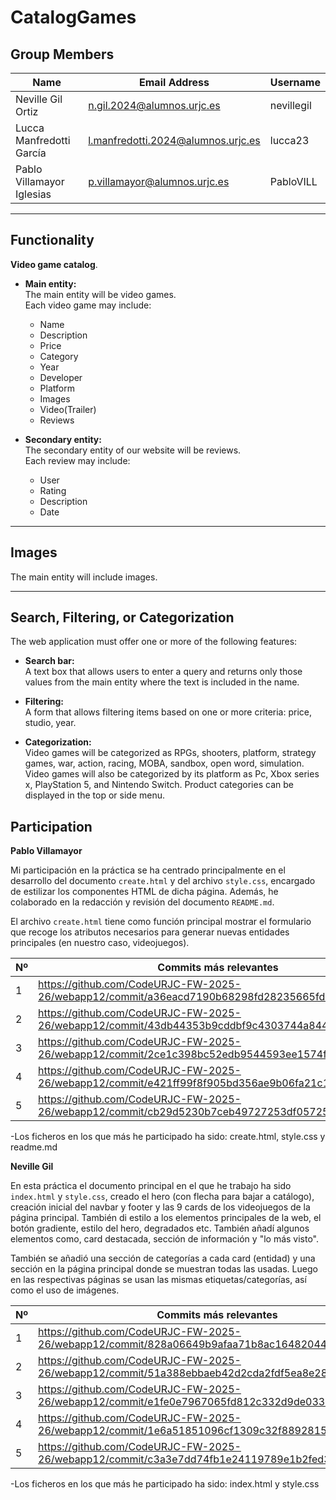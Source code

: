 # CatalogGames

## Group Members

| Name                      | Email Address                             | Username   |
|---------------------------|--------------------------------------------|------------|
| Neville Gil Ortiz         | n.gil.2024@alumnos.urjc.es                 | nevillegil |
| Lucca Manfredotti García  | l.manfredotti.2024@alumnos.urjc.es         | lucca23    |
| Pablo Villamayor Iglesias | p.villamayor@alumnos.urjc.es               | PabloVILL  |

---

## Functionality

**Video game catalog**.

- **Main entity:**  
  The main entity will be video games.  
  Each video game may include:
  - Name
  - Description
  - Price
  - Category
  - Year
  - Developer
  - Platform
  - Images
  - Video(Trailer)
  - Reviews

- **Secondary entity:**  
  The secondary entity of our website will be reviews.  
  Each review may include:
  - User
  - Rating
  - Description
  - Date

---

## Images

The main entity will include images.

---

## Search, Filtering, or Categorization

The web application must offer one or more of the following features:

- **Search bar:**  
  A text box that allows users to enter a query and returns only those values from the main entity where the text is included in the name.

- **Filtering:**  
  A form that allows filtering items based on one or more criteria: price, studio, year.

- **Categorization:**  
  Video games will be categorized as RPGs, shooters, platform, strategy games, war, action, racing, MOBA, sandbox, open word, simulation.
  Video games will also be categorized by its platform as Pc, Xbox series x, PlayStation 5, and Nintendo Switch.
  Product categories can be displayed in the top or side menu.

## Participation

**Pablo Villamayor**

Mi participación en la práctica se ha centrado principalmente en el desarrollo del documento `create.html` y del archivo `style.css`, encargado de estilizar los componentes HTML de dicha página. Además, he colaborado en la redacción y revisión del documento `README.md`.

El archivo `create.html` tiene como función principal mostrar el formulario que recoge los atributos necesarios para generar nuevas entidades principales (en nuestro caso, videojuegos).

| Nº | Commits más relevantes |
|----|------------------|
| 1  | https://github.com/CodeURJC-FW-2025-26/webapp12/commit/a36eacd7190b68298fd28235665fd001cc56393a |
| 2  | https://github.com/CodeURJC-FW-2025-26/webapp12/commit/43db44353b9cddbf9c4303744a844a4b9c5459ca |
| 3  | https://github.com/CodeURJC-FW-2025-26/webapp12/commit/2ce1c398bc52edb9544593ee1574fa5aa3ab56e0 |
| 4  | https://github.com/CodeURJC-FW-2025-26/webapp12/commit/e421ff99f8f905bd356ae9b06fa21c1ef613038d |
| 5  | https://github.com/CodeURJC-FW-2025-26/webapp12/commit/cb29d5230b7ceb49727253df057258a2e5e04309 |
  
-Los ficheros en los que más he participado ha sido: create.html, style.css y readme.md

**Neville Gil**

En esta práctica el documento principal en el que he trabajo ha sido `index.html` y `style.css`, creado el hero (con flecha para bajar a catálogo), creación inicial del navbar y footer y las 9 cards de los videojuegos de la página principal. También di estilo a los elementos principales de la web, el botón gradiente, estilo del hero, degradados etc. También añadí algunos elementos como, card destacada, sección de información y "lo más visto".

También se añadió una sección de categorías a cada card (entidad) y una sección en la página principal donde se muestran todas las usadas. Luego en las respectivas páginas se usan las mismas etiquetas/categorías, así como el uso de imágenes.

| Nº | Commits más relevantes |
|----|------------------|
| 1  | https://github.com/CodeURJC-FW-2025-26/webapp12/commit/828a06649b9afaa71b8ac1648204428e967362a0 |
| 2  | https://github.com/CodeURJC-FW-2025-26/webapp12/commit/51a388ebbaeb42d2cda2fdf5ea8e287b52b7ad75 |
| 3  | https://github.com/CodeURJC-FW-2025-26/webapp12/commit/e1fe0e7967065fd812c332d9de0333de2176c7a2 |
| 4  | https://github.com/CodeURJC-FW-2025-26/webapp12/commit/1e6a51851096cf1309c32f88928157eb80a2bb08 |
| 5  | https://github.com/CodeURJC-FW-2025-26/webapp12/commit/c3a3e7dd74fb1e24119789e1b2fed32790108aac |
  
-Los ficheros en los que más he participado ha sido: index.html y style.css
  


